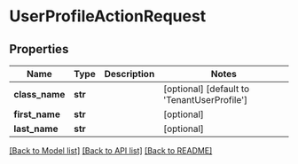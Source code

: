 # UserProfileActionRequest

## Properties
Name | Type | Description | Notes
------------ | ------------- | ------------- | -------------
**class_name** | **str** |  | [optional] [default to 'TenantUserProfile']
**first_name** | **str** |  | [optional] 
**last_name** | **str** |  | [optional] 

[[Back to Model list]](../README.md#documentation-for-models) [[Back to API list]](../README.md#documentation-for-api-endpoints) [[Back to README]](../README.md)


